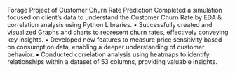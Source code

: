 Forage Project of Customer Churn Rate Prediction
Completed a simulation focused on client’s data to understand the Customer Churn Rate by EDA & correlation analysis using Python Libraries.
▪ Successfully created and visualized Graphs and charts to represent churn rates, effectively conveying key insights.
▪ Developed new features to measure price sensitivity based on consumption data, enabling a deeper understanding of customer behavior.
▪ Conducted correlation analysis using heatmaps to identify relationships within a dataset of 53 columns, providing valuable insights.
